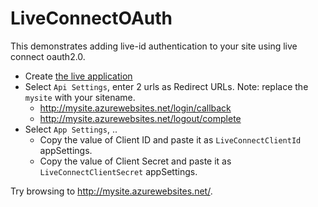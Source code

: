 LiveConnectOAuth
================
This demonstrates adding live-id authentication to your site using live connect oauth2.0.

  - Create [the live application](https://account.live.com/developers/applications)
  - Select `Api Settings`, enter 2 urls as Redirect URLs.  Note: replace the `mysite` with your sitename.
    - http://mysite.azurewebsites.net/login/callback
    - http://mysite.azurewebsites.net/logout/complete
  - Select `App Settings`, ..
    - Copy the value of Client ID and paste it as `LiveConnectClientId` appSettings.
    - Copy the value of Client Secret and paste it as `LiveConnectClientSecret` appSettings.

Try browsing to http://mysite.azurewebsites.net/.
